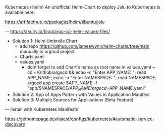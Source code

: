 Kubernetes (Helm)
An unofficial Helm-Chart to deploy Jelu to Kubernetes is available here:

https://artifacthub.io/packages/helm/tibuntu/jelu

-- https://akuity.io/blog/argo-cd-helm-values-files/


- Solution 1: Helm Umbrella Chart
  - add repo https://github.com/jameswynn/helm-charts/tree/main manually to argocd project
  - Charts.yaml
  - values.yaml
    - dont forget to add Chart's name as root name in values.yaml
  ~ cd ~/Github/argocd && echo -n "Enter APP_NAME: "; read APP_NAME; echo -n "Enter NAMESPACE: "; read NAMESPACE; argocd app create $APP_NAME -f "app/$NAMESPACE/$APP_NAME/argocd-$APP_NAME.yaml"
- Solution 2: App of Apps Pattern with Values in Application Manifest
- Solution 3: Multiple Sources for Applications (Beta Feature)


-- Install with Kubernetes Manifests

https://gethomepage.dev/latest/configs/kubernetes/#automatic-service-discovery



